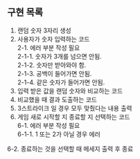 ## 구현 목록


1. 랜덤 숫자 3자리 생성
2. 사용자가 숫자 입력하는 코드</br>
2-1. 에러 부분 작성 필요 </br>
2-1-1. 숫자가 3개를 넘으면 안됨. </br>
2-1-2. 숫자만 받아와야 함.</br>
2-1-3. 공백이 들어가면 안됨.</br>
2-1-4. 같은 숫자가 들어가면 안됨.</br>
3. 입력 받은 값을 랜덤 숫자와 비교하는 코드
4. 비교했을 때 결과 도출하는 코드
5. 3스트라이크 일 경우 모두 맞췄다는 내용 출력
6. 게임 새로 시작할 지 종료할 지 선택하는 코드 </br>
6-1. 에러 부분 작성 필요</br>
6-1-1. 1 또는 2가 아닐 경우 에러
   
6-2. 종료하는 것을 선택할 때 메세지 출력 후 종료


